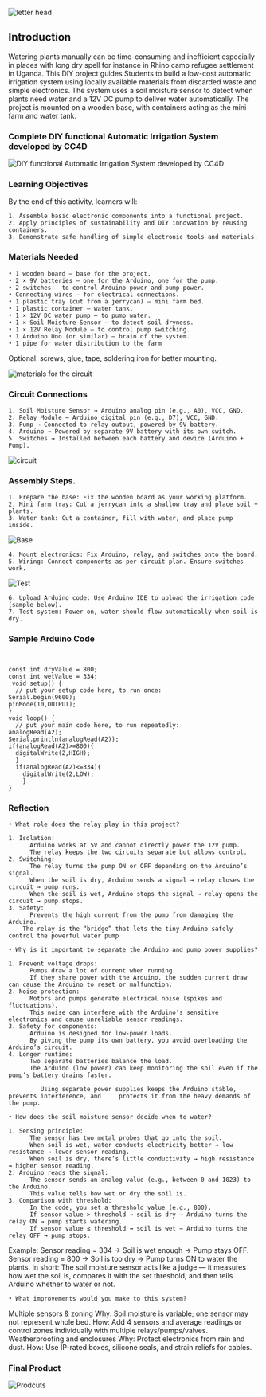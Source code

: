 
 ![letter head  ](/images/Letter-Head.jpg)  

 ## Introduction
 
Watering plants manually can be time-consuming and inefficient especially in places with long dry spell for instance in Rhino camp refugee settlement in Uganda. This DIY project guides Students  to build a low-cost automatic irrigation system using locally available materials from discarded waste and simple electronics.
The system uses a soil moisture sensor to detect when plants need water and a 12V DC pump to deliver water automatically. The project is mounted on a wooden base, with containers acting as the mini farm and water tank.

### Complete DIY functional Automatic Irrigation System developed by CC4D 

 ![DIY functional Automatic Irrigation System developed by CC4D ](/images/On-farm-prototype-test.jpg)  



### Learning Objectives

By the end of this activity, learners will:

    1. Assemble basic electronic components into a functional project.
    2. Apply principles of sustainability and DIY innovation by reusing containers.
    3. Demonstrate safe handling of simple electronic tools and materials.

### Materials Needed

    • 1 wooden board – base for the project.
    • 2 × 9V batteries – one for the Arduino, one for the pump.
    • 2 switches – to control Arduino power and pump power.
    • Connecting wires – for electrical connections.
    • 1 plastic tray (cut from a jerrycan) – mini farm bed.
    • 1 plastic container – water tank.
    • 1 × 12V DC water pump – to pump water.
    • 1 × Soil Moisture Sensor – to detect soil dryness.
    • 1 × 12V Relay Module – to control pump switching.
    • 1 Arduino Uno (or similar) – brain of the system.
    • 1 pipe for water distribution to the farm
Optional: screws, glue, tape, soldering iron  for better mounting.
    
  ![materials for the circuit](/images/DIY-Irrigation-Electronics-components.jpg) 

### Circuit Connections

    1. Soil Moisture Sensor → Arduino analog pin (e.g., A0), VCC, GND.
    2. Relay Module → Arduino digital pin (e.g., D7), VCC, GND.
    3. Pump → Connected to relay output, powered by 9V battery.
    4. Arduino → Powered by separate 9V battery with its own switch.
    5. Switches → Installed between each battery and device (Arduino + Pump).

 ![circuit](/images/DIY-Irrigation-Circuit.jpeg) 
  
### Assembly Steps.

    1. Prepare the base: Fix the wooden board as your working platform.
    2. Mini farm tray: Cut a jerrycan into a shallow tray and place soil + plants.
    3. Water tank: Cut a container, fill with water, and place pump inside.

   ![Base](/images/Base-container-farm-DIY-Irrigation.jpg) 

    4. Mount electronics: Fix Arduino, relay, and switches onto the board.
    5. Wiring: Connect components as per circuit plan. Ensure switches work.

   ![Test](/images/Testing-DIY-Irrigation.jpg) 
    
    6. Upload Arduino code: Use Arduino IDE to upload the irrigation code (sample below).
    7. Test system: Power on, water should flow automatically when soil is dry.
    
  ### Sample Arduino Code

``` // DIY Automatic Irrigation System


const int dryValue = 800;
const int wetValue = 334;
 void setup() {
  // put your setup code here, to run once:
Serial.begin(9600);
pinMode(10,OUTPUT);
}
void loop() {
  // put your main code here, to run repeatedly:
analogRead(A2);
Serial.println(analogRead(A2));
if(analogRead(A2)>=800){
  digitalWrite(2,HIGH);
  }
  if(analogRead(A2)<=334){
    digitalWrite(2,LOW);
    }
}
```


### Reflection 

    • What role does the relay play in this project?

    1. Isolation:
          Arduino works at 5V and cannot directly power the 12V pump.
          The relay keeps the two circuits separate but allows control.
    2. Switching:
          The relay turns the pump ON or OFF depending on the Arduino’s signal.
          When the soil is dry, Arduino sends a signal → relay closes the circuit → pump runs.
          When the soil is wet, Arduino stops the signal → relay opens the circuit → pump stops.
    3. Safety:
          Prevents the high current from the pump from damaging the Arduino.
        The relay is the “bridge” that lets the tiny Arduino safely control the powerful water pump

    • Why is it important to separate the Arduino and pump power supplies?

    1. Prevent voltage drops:
          Pumps draw a lot of current when running.
          If they share power with the Arduino, the sudden current draw can cause the Arduino to reset or malfunction.
    2. Noise protection:
          Motors and pumps generate electrical noise (spikes and fluctuations).
          This noise can interfere with the Arduino’s sensitive electronics and cause unreliable sensor readings.
    3. Safety for components:
          Arduino is designed for low-power loads.
          By giving the pump its own battery, you avoid overloading the Arduino’s circuit.
    4. Longer runtime:
          Two separate batteries balance the load.
          The Arduino (low power) can keep monitoring the soil even if the pump’s battery drains faster.

             Using separate power supplies keeps the Arduino stable, prevents interference, and     protects it from the heavy demands of the pump.

    • How does the soil moisture sensor decide when to water?

    1. Sensing principle:
          The sensor has two metal probes that go into the soil.
          When soil is wet, water conducts electricity better → low resistance → lower sensor reading.
          When soil is dry, there’s little conductivity → high resistance → higher sensor reading.
    2. Arduino reads the signal:
          The sensor sends an analog value (e.g., between 0 and 1023) to the Arduino.
          This value tells how wet or dry the soil is.
    3. Comparison with threshold:
          In the code, you set a threshold value (e.g., 800).
          If sensor value > threshold → soil is dry → Arduino turns the relay ON → pump starts watering.
          If sensor value ≤ threshold → soil is wet → Arduino turns the relay OFF → pump stops.
 Example:
      Sensor reading = 334 → Soil is wet enough → Pump stays OFF.
      Sensor reading = 800 → Soil is too dry → Pump turns ON to water the plants.
 In short:
The soil moisture sensor acts like a judge — it measures how wet the soil is, compares it with the set threshold, and then tells Arduino whether to water or not.

    • What improvements would you make to this system?
Multiple sensors & zoning
      Why: Soil moisture is variable; one sensor may not represent whole bed.
      How: Add 4 sensors and average readings or control zones individually with multiple relays/pumps/valves.
Weatherproofing and enclosures
      Why: Protect electronics from rain and dust.
      How: Use IP-rated boxes, silicone seals, and strain reliefs for cables.

   ### Final Product 

 ![Prodcuts](/images/Final-Product-DIY-Irrigation.jpg) 

